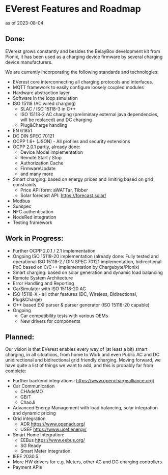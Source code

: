 # EVerest Features and Roadmap
as of 2023-08-04

## Done:
EVerest grows constantly and besides the BelayBox development kit from Pionix,
it has been used as a charging device firmware by several charging device
manufacturers.

We are currently incorporating the following standards and technologies:

* EVerest core interconnecting all charging protocols and interfaces.
* MQTT framework to easily configure loosely coupled modules
* Hardware abstraction layer
* Software in the loop simulation
* ISO 15118 (AC wired charging)
  + SLAC / ISO 15118-3 in C++
  + ISO 15118-2 AC charging
    (preliminary external java dependencies, will be replaced) and DC charging
  + Plug&Charge handling
* EN 61851
* DC DIN SPEC 70121
* OCPP 1.6+ (JSON) - All profiles and security extensions
* OCPP 2.0.1 partly, already done:
  + Device Model implementation
  + Remote Start / Stop
  + Authorization Cache
  + FirmwareUpdate
  + and many more
* Smart charging: based on energy prices and limiting based on grid constraints 
  + Price API form: aWATTar, Tibber
  + Solar forecast API: https://forecast.solar/
* Modbus
* Sunspec
* NFC authentication
* NodeRed integration
* Testing framework

## Work in Progress:
* Further OCPP 2.0.1 / 2.1 implementation
* Ongoing ISO 15118-20 implementation (already done: Fully tested and
  operational ISO 15118-2 / DIN SPEC 70121 implementation, bidirectional PoC
  based on C/C++ implementation by Chargebyte/Pionix)
* Smart charging: based on solar generation and dynamic load balancing
* Remote System Architecture
* Error Handling and Reporting
* CarSimulator with ISO 15118-20 AC
* ISO 15118-X - all other features (DC, Wireless, Bidirectional, Plug&Charge)
* C++ based EXI parser & parser generator (ISO 15118-20 capable)
* Ongoing
  + Car compatibility tests with various OEMs
  + New drivers for components

## Planned:
Our vision is that EVerest enables every way of (at least a bit) smart charging, in all situations, from home to Work and even Public AC and DC unidirectional and bidirectional grid friendly charging. Moving forward, we have quite a list of things we want to add, and this is probably far from complete:
* Further backend integrations: https://www.openchargealliance.org/
* Car Communication
  + CHAdeMO
  + GB/T
  + ChaoJi
* Advanced Energy Management with load balancing, solar integration and
  dynamic pricing
* Grid integration
  + ADR https://www.openadr.org/ 
  + USEF https://www.usef.energy/
* Smart Home Integration:
  + EEBus https://www.eebus.org/ 
  + SG Ready
  + Smart Meter Integration
* IEEE 2030.5
* More HW drivers for e.g. Meters, other AC and DC charging controllers
* Payment APIs
